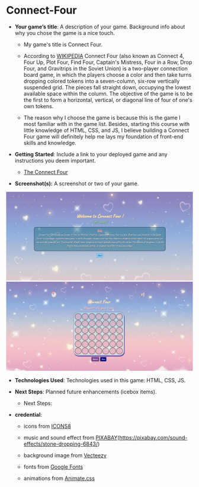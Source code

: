 # Connect-Four

- **Your game’s title**: A description of your game. Background info about why you chose the game is a nice touch.

  - My game's title is Connect Four. 

  - According to [WIKIPEDIA](https://en.wikipedia.org/wiki/Connect_Four)  Connect Four (also known as Connect 4, Four Up, Plot Four, Find Four, Captain's Mistress, Four in a Row, Drop Four, and Gravitrips in the Soviet Union) is a two-player connection board game, in which the players choose a color and then take turns dropping colored tokens into a seven-column, six-row vertically suspended grid. The pieces fall straight down, occupying the lowest available space within the column. The objective of the game is to be the first to form a horizontal, vertical, or diagonal line of four of one's own tokens.

  - The reason why I choose the game is because this is the game I most familiar with in the game list. Besides, starting this course with little knowledge of HTML, CSS, and JS, I believe building a Connect Four game will definitely help me lays my foundation of front-end skills and knowledge.  

- **Getting Started**: Include a link to your deployed game and any instructions you deem important.

  - [The Connect Four](https://anchi-chen-connect-four.netlify.app/)

- **Screenshot(s):** A screenshot or two of your game.

![screenshot-1](./assets/screenshot-1.png)
![screenshot-2](./assets/screenshot-2.png)



- **Technologies Used**: Technologies used in this game: HTML, CSS, JS.

- **Next Steps**: Planned future enhancements (icebox items).

  - Next Steps: 

- **credential**:

  - icons from [ICONS8](https://icons8.com/)

  - music and sound effect from [PIXABAY](https://pixabay.com/)(https://pixabay.com/sound-effects/stone-dropping-6843/)

  - background image from [Vecteezy](https://www.vecteezy.com/)

  - fonts from [Google Fonts](https://fonts.google.com/)

  - animations from [Animate.css](https://animate.style/)
